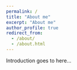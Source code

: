 ```yaml
---
permalink: /
title: "About me"
excerpt: "About me"
author_profile: true
redirect_from: 
  - /about/
  - /about.html
---
```

Introduction goes to here...
